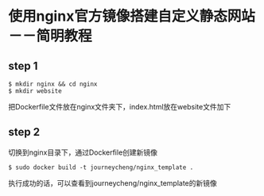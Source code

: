 # 使用nginx官方镜像搭建自定义静态网站－－简明教程

## step 1
```
$ mkdir nginx && cd nginx
$ mkdir website
```
 把Dockerfile文件放在nginx文件夹下，index.html放在website文件加下
 
## step 2
切换到nginx目录下，通过Dockerfile创建新镜像
```
$ sudo docker build -t journeycheng/nginx_template .
```
执行成功的话，可以查看到journeycheng/nginx_template的新镜像


